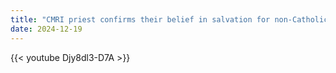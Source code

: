 ```yaml
---
title: "CMRI priest confirms their belief in salvation for non-Catholics"
date: 2024-12-19
---
```


{{< youtube Djy8dl3-D7A >}}
